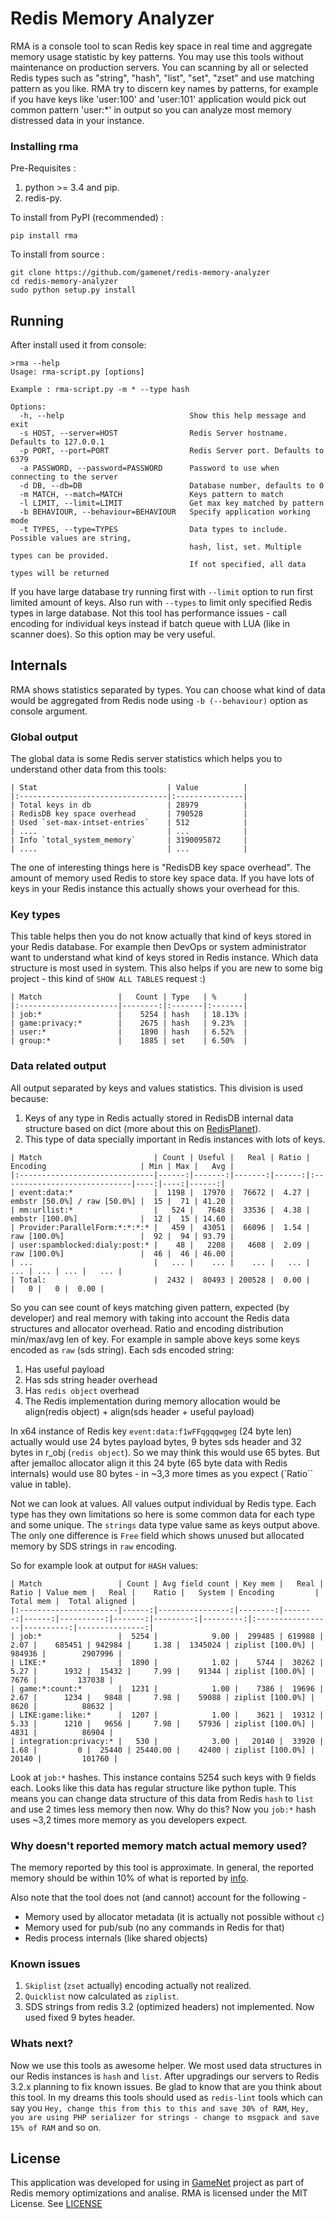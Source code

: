 Redis Memory Analyzer
===

RMA is a console tool to scan Redis key space in real time and aggregate memory usage statistic by key patterns. You may
use this tools without maintenance on production servers. You can scanning by all or selected Redis types such as "string",
"hash", "list", "set", "zset" and use matching pattern as you like. RMA try to discern key names by patterns, for example
if you have keys like 'user:100' and 'user:101' application would pick out common pattern 'user:*' in output so you can
analyze most memory distressed data in your instance.

### Installing rma

Pre-Requisites :

1. python >= 3.4 and pip.
2. redis-py.

To install from PyPI (recommended) :

    pip install rma

To install from source :

    git clone https://github.com/gamenet/redis-memory-analyzer
    cd redis-memory-analyzer
    sudo python setup.py install

## Running

After install used it from console:

```
>rma --help
Usage: rma-script.py [options]

Example : rma-script.py -m * --type hash

Options:
  -h, --help                            Show this help message and exit
  -s HOST, --server=HOST                Redis Server hostname. Defaults to 127.0.0.1
  -p PORT, --port=PORT                  Redis Server port. Defaults to 6379
  -a PASSWORD, --password=PASSWORD      Password to use when connecting to the server
  -d DB, --db=DB                        Database number, defaults to 0
  -m MATCH, --match=MATCH               Keys pattern to match
  -l LIMIT, --limit=LIMIT               Get max key matched by pattern
  -b BEHAVIOUR, --behaviour=BEHAVIOUR   Specify application working mode
  -t TYPES, --type=TYPES                Data types to include. Possible values are string,
                                        hash, list, set. Multiple types can be provided.
                                        If not specified, all data types will be returned
```

If you have large database try running first with `--limit` option to run first limited amount of keys. Also run with `--types`
 to limit only specified Redis types in large database. Not this tool has performance issues - call encoding for individual
 keys instead if batch queue with LUA (like in scanner does). So this option may be very useful.

## Internals

RMA shows statistics separated by types. You can choose what kind of data would be aggregated from Redis node using
`-b (--behaviour)` option as console argument.

### Global output

The global data is some Redis server statistics which helps you to understand other data from this tools:

```
| Stat                             | Value          |
|:---------------------------------|:---------------|
| Total keys in db                 | 28979          |
| RedisDB key space overhead       | 790528         |
| Used `set-max-intset-entries`    | 512            |
| ....                             | ...            |
| Info `total_system_memory`       | 3190095872     |
| ....                             | ...            |
```

The one of interesting things here is "RedisDB key space overhead". The amount of memory used Redis to store key space
data. If you have lots of keys in your Redis instance this actually shows your overhead for this.

### Key types

This table helps then you do not know actually that kind of keys stored in your Redis database. For example then DevOps or
system administrator want to understand what kind of keys stored in Redis instance. Which data structure is most used in
system. This also helps if you are new to some big project - this kind of `SHOW ALL TABLES` request :)

```
| Match                 |   Count | Type   | %      |
|:----------------------|--------:|:-------|:-------|
| job:*                 |    5254 | hash   | 18.13% |
| game:privacy:*        |    2675 | hash   | 9.23%  |
| user:*                |    1890 | hash   | 6.52%  |
| group:*               |    1885 | set    | 6.50%  |

```

### Data related output

All output separated by keys and values statistics. This division is used because:
1. Keys of any type in Redis actually stored in RedisDB internal data structure based on dict (more about this on [RedisPlanet](http://redisplanet.com/)).
2. This type of data specially important in Redis instances with lots of keys.

```
| Match                         | Count | Useful |   Real | Ratio | Encoding                     | Min | Max |   Avg |
|:------------------------------|------:|-------:|-------:|------:|:-----------------------------|----:|----:|------:|
| event:data:*                  |  1198 |  17970 |  76672 |  4.27 | embstr [50.0%] / raw [50.0%] |  15 |  71 | 41.20 |
| mm:urllist:*                  |   524 |   7648 |  33536 |  4.38 | embstr [100.0%]              |  12 |  15 | 14.60 |
| Provider:ParallelForm:*:*:*:* |   459 |  43051 |  66096 |  1.54 | raw [100.0%]                 |  92 |  94 | 93.79 |
| user:spamblocked:dialy:post:* |    48 |   2208 |   4608 |  2.09 | raw [100.0%]                 |  46 |  46 | 46.00 |
| ...                           |   ... |    ... |    ... |   ... |                          ... | ... | ... |   ... |
| Total:                        |  2432 |  80493 | 200528 |  0.00 |                              |   0 |   0 |  0.00 |
```

So you can see count of keys matching given pattern, expected (by developer) and real memory with taking into account the
Redis data structures and allocator overhead. Ratio and encoding distribution min/max/avg len of key. For example in sample
above keys some keys encoded as `raw` (sds string). Each sds encoded string:

1. Has useful payload
2. Has sds string header overhead
3. Has `redis object` overhead
4. The Redis implementation during memory allocation would be align(redis object) + align(sds header + useful payload)

In x64 instance of Redis key `event:data:f1wFFqgqqwgeg` (24 byte len) actually would use 24 bytes payload bytes, 9 bytes sds header
and 32 bytes in r_obj (`redis object`). So we may think this would use 65 bytes. But after jemalloc allocator align it
this 24 byte (65 byte data with Redis internals) would use 80 bytes - in ~3,3 more times as you expect (`Ratio`` value
in table).

Not we can look at values. All values output individual by Redis type. Each type has they own limitations so here is
some common data for each type and some unique. The `strings` data type value same as keys output above. The only one
 difference is `Free` field which shows unused but allocated memory by SDS strings in `raw` encoding.

So for example look at output for `HASH` values:

```
| Match                 | Count | Avg field count | Key mem |   Real | Ratio | Value mem |   Real |    Ratio |   System | Encoding         | Total mem |  Total aligned |
|:----------------------|------:|----------------:|--------:|-------:|------:|----------:|-------:|---------:|---------:|:-----------------|----------:|---------------:|
| job:*                 |  5254 |            9.00 |  299485 | 619988 |  2.07 |    685451 | 942984 |     1.38 |  1345024 | ziplist [100.0%] |    984936 |        2907996 |
| LIKE:*                |  1890 |            1.02 |    5744 |  30262 |  5.27 |      1932 |  15432 |     7.99 |    91344 | ziplist [100.0%] |      7676 |         137038 |
| game:*:count:*        |  1231 |            1.00 |    7386 |  19696 |  2.67 |      1234 |   9848 |     7.98 |    59088 | ziplist [100.0%] |      8620 |          88632 |
| LIKE:game:like:*      |  1207 |            1.00 |    3621 |  19312 |  5.33 |      1210 |   9656 |     7.98 |    57936 | ziplist [100.0%] |      4831 |          86904 |
| integration:privacy:* |   530 |            3.00 |   20140 |  33920 |  1.68 |         0 |  25440 | 25440.00 |    42400 | ziplist [100.0%] |     20140 |         101760 |
```

Look at `job:*` hashes. This instance contains 5254 such keys with 9 fields each. Looks like this data has regular structure
like python tuple. This means you can change data structure of this data from Redis `hash` to `list` and use 2 times less
memory then now. Why do this? Now you `job:*` hash uses ~3,2 times more memory as you developers expect.

### Why doesn't reported memory match actual memory used?

The memory reported by this tool is approximate. In general, the reported memory should be within 10% of what is reported by [info](http://redis.io/commands/info).

Also note that the tool does not (and cannot) account for the following -
* Memory used by allocator metadata (it is actually not possible without `c`)
* Memory used for pub/sub (no any commands in Redis for that)
* Redis process internals (like shared objects)


### Known issues

1. `Skiplist` (`zset` actually) encoding actually not realized.
2. `Quicklist` now calculated as `ziplist`.
3. SDS strings from redis 3.2 (optimized headers) not implemented. Now used fixed 9 bytes header.


### Whats next?

Now we use this tools as awesome helper. We most used data structures in our Redis instances is `hash` and `list`. After
upgradings our servers to Redis 3.2.x planning to fix known issues. Be glad to know that are you think about this tool.
In my dreams this tools should used as `redis-lint` tools which can say you `Hey, change this from this to this and save
30% of RAM`, `Hey, you are using PHP serializer for strings - change to msgpack and save 15% of RAM` and so on.

## License

This application was developed for using in [GameNet](https://gamenet.ru/) project as part of Redis memory optimizations
 and analise. RMA is licensed under the MIT License. See [LICENSE](https://github.com/gamenet/redis-memory-analyzer/blob/master/LICENSE)
